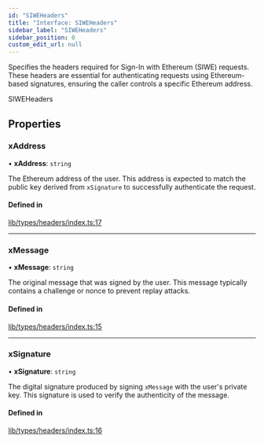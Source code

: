 ```yaml
---
id: "SIWEHeaders"
title: "Interface: SIWEHeaders"
sidebar_label: "SIWEHeaders"
sidebar_position: 0
custom_edit_url: null
---
```


Specifies the headers required for Sign-In with Ethereum (SIWE) requests.
These headers are essential for authenticating requests using Ethereum-based signatures,
ensuring the caller controls a specific Ethereum address.

 SIWEHeaders

## Properties

### xAddress

• **xAddress**: `string`

The Ethereum address of the user. This address is expected to match the
                              public key derived from `xSignature` to successfully authenticate the request.

#### Defined in

[lib/types/headers/index.ts:17](https://github.com/JustaName-id/JustaName-sdk/blob/610ce53/packages/@justaname.id/sdk/src/lib/types/headers/index.ts#L17)

___

### xMessage

• **xMessage**: `string`

The original message that was signed by the user. This message typically
                              contains a challenge or nonce to prevent replay attacks.

#### Defined in

[lib/types/headers/index.ts:15](https://github.com/JustaName-id/JustaName-sdk/blob/610ce53/packages/@justaname.id/sdk/src/lib/types/headers/index.ts#L15)

___

### xSignature

• **xSignature**: `string`

The digital signature produced by signing `xMessage` with the user's
                                private key. This signature is used to verify the authenticity of the message.

#### Defined in

[lib/types/headers/index.ts:16](https://github.com/JustaName-id/JustaName-sdk/blob/610ce53/packages/@justaname.id/sdk/src/lib/types/headers/index.ts#L16)
